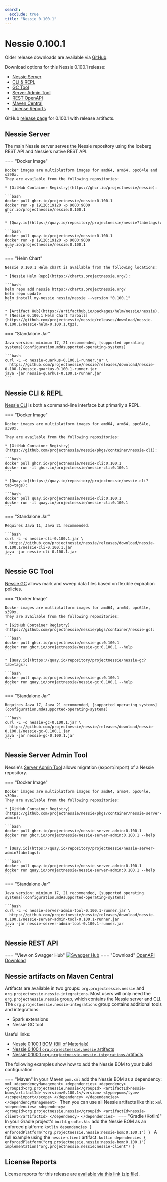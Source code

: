 ```yaml
---
search:
  exclude: true
title: "Nessie 0.100.1"
---
```


# Nessie 0.100.1

Older release downloads are available via [GitHub](https://github.com/projectnessie/nessie/releases).

Download options for this Nessie 0.100.1 release:

* [Nessie Server](#nessie-server)
* [CLI & REPL](#nessie-cli--repl)
* [GC Tool](#nessie-gc-tool)
* [Server Admin Tool](#nessie-server-admin-tool)
* [REST OpenAPI](#nessie-rest-api)
* [Maven Central](#nessie-artifacts-on-maven-central)
* [License Reports](#license-reports)

GitHub [release page](https://github.com/projectnessie/nessie/releases/tag/nessie-0.100.1) for 0.100.1 with release artifacts.

## Nessie Server

The main Nessie server serves the Nessie repository using the Iceberg REST API and Nessie's native REST API.

=== "Docker Image"

    Docker images are multiplatform images for amd64, arm64, ppc64le and s390x.
    They are available from the following repositories:

    * [GitHub Container Registry](https://ghcr.io/projectnessie/nessie):

    ```bash
    docker pull ghcr.io/projectnessie/nessie:0.100.1
    docker run -p 19120:19120 -p 9000:9000 ghcr.io/projectnessie/nessie:0.100.1
    ```

    * [Quay.io](https://quay.io/repository/projectnessie/nessie?tab=tags):

    ```bash
    docker pull quay.io/projectnessie/nessie:0.100.1
    docker run -p 19120:19120 -p 9000:9000 quay.io/projectnessie/nessie:0.100.1
    ```

=== "Helm Chart"

    Nessie 0.100.1 Helm chart is available from the following locations:

    * [Nessie Helm Repo](https://charts.projectnessie.org/):

    ```bash
    helm repo add nessie https://charts.projectnessie.org/
    helm repo update
    helm install my-nessie nessie/nessie --version "0.100.1"
    ```

    * [Artifact Hub](https://artifacthub.io/packages/helm/nessie/nessie).
    * [Nessie 0.100.1 Helm Chart Tarball](https://github.com/projectnessie/nessie/releases/download/nessie-0.100.1/nessie-helm-0.100.1.tgz).

=== "Standalone Jar"

    Java version: minimum 17, 21 recommended, [supported operating systems](configuration.md#supported-operating-systems)

    ```bash
    curl -L -o nessie-quarkus-0.100.1-runner.jar \
      https://github.com/projectnessie/nessie/releases/download/nessie-0.100.1/nessie-quarkus-0.100.1-runner.jar
    java -jar nessie-quarkus-0.100.1-runner.jar
    ```

## Nessie CLI & REPL

[Nessie CLI](cli.md) is both a command-line interface but primarily a REPL.

=== "Docker Image"

    Docker images are multiplatform images for amd64, arm64, ppc64le, s390x.

    They are available from the following repositories:

    * [GitHub Container Registry](https://github.com/projectnessie/nessie/pkgs/container/nessie-cli):

    ```bash
    docker pull ghcr.io/projectnessie/nessie-cli:0.100.1
    docker run -it ghcr.io/projectnessie/nessie-cli:0.100.1 
    ```

    * [Quay.io](https://quay.io/repository/projectnessie/nessie-cli?tab=tags):

    ```bash
    docker pull quay.io/projectnessie/nessie-cli:0.100.1
    docker run -it quay.io/projectnessie/nessie-cli:0.100.1
    ```

=== "Standalone Jar"

    Requires Java 11, Java 21 recommended.

    ```bash
    curl -L -o nessie-cli-0.100.1.jar \
      https://github.com/projectnessie/nessie/releases/download/nessie-0.100.1/nessie-cli-0.100.1.jar
    java -jar nessie-cli-0.100.1.jar
    ```

## Nessie GC Tool

[Nessie GC](gc.md) allows mark and sweep data files based on flexible expiration policies.

=== "Docker Image"

    Docker images are multiplatform images for amd64, arm64, ppc64le, s390x.
    They are available from the following repositories:

    * [GitHub Container Registry](https://github.com/projectnessie/nessie/pkgs/container/nessie-gc):

    ```bash
    docker pull ghcr.io/projectnessie/nessie-gc:0.100.1
    docker run ghcr.io/projectnessie/nessie-gc:0.100.1 --help
    ```

    * [Quay.io](https://quay.io/repository/projectnessie/nessie-gc?tab=tags):

    ```bash
    docker pull quay.io/projectnessie/nessie-gc:0.100.1
    docker run quay.io/projectnessie/nessie-gc:0.100.1 --help
    ```

=== "Standalone Jar"

    Requires Java 17, Java 21 recommended, [supported operating systems](configuration.md#supported-operating-systems)

    ```bash
    curl -L -o nessie-gc-0.100.1.jar \
      https://github.com/projectnessie/nessie/releases/download/nessie-0.100.1/nessie-gc-0.100.1.jar
    java -jar nessie-gc-0.100.1.jar
    ```

## Nessie Server Admin Tool

Nessie's [Server Admin Tool](export_import.md) allows migration (export/import) of a
Nessie repository.

=== "Docker Image"

    Docker images are multiplatform images for amd64, arm64, ppc64le, s390x.
    They are available from the following repositories:

    * [GitHub Container Registry](https://github.com/projectnessie/nessie/pkgs/container/nessie-server-admin):

    ```bash
    docker pull ghcr.io/projectnessie/nessie-server-admin:0.100.1
    docker run ghcr.io/projectnessie/nessie-server-admin:0.100.1 --help
    ```

    * [Quay.io](https://quay.io/repository/projectnessie/nessie-server-admin?tab=tags):

    ```bash
    docker pull quay.io/projectnessie/nessie-server-admin:0.100.1
    docker run quay.io/projectnessie/nessie-server-admin:0.100.1 --help
    ```

=== "Standalone Jar"

    Java version: minimum 17, 21 recommended, [supported operating systems](configuration.md#supported-operating-systems)

    ```bash
    curl -L -o nessie-server-admin-tool-0.100.1-runner.jar \
      https://github.com/projectnessie/nessie/releases/download/nessie-0.100.1/nessie-server-admin-tool-0.100.1-runner.jar
    java -jar nessie-server-admin-tool-0.100.1-runner.jar
    ```

## Nessie REST API

=== "View on Swagger Hub"
    [![Swagger Hub](https://img.shields.io/badge/swagger%20hub-nessie-3f6ec6?style=for-the-badge&logo=swagger&link=https%3A%2F%2Fapp.swaggerhub.com%2Fapis%2Fprojectnessie%2Fnessie)](https://app.swaggerhub.com/apis/projectnessie/nessie/0.100.1)
=== "Download"
    [OpenAPI Download](https://github.com/projectnessie/nessie/releases/download/nessie-0.100.1/nessie-openapi-0.100.1.yaml)

## Nessie artifacts on Maven Central

Artifacts are available in two groups: `org.projectnessie.nessie` and
`org.projectnessie.nessie-integrations`. Most users will only need the `org.projectnessie.nessie`
group, which contains the Nessie server and CLI. The `org.projectnessie.nessie-integrations` group
contains additional tools and integrations:

* Spark extensions
* Nessie GC tool

Useful links:

* [Nessie 0.100.1 BOM (Bill of Materials)](https://search.maven.org/artifact/org.projectnessie.nessie/nessie-bom/0.100.1/pom)
* [Nessie 0.100.1 `org.projectnessie.nessie` artifacts](https://search.maven.org/search?q=g:org.projectnessie.nessie%20v:0.100.1)
* [Nessie 0.100.1 `org.projectnessie.nessie-integrations` artifacts](https://search.maven.org/search?q=g:org.projectnessie.nessie-integrations%20v:0.100.1)

The following examples show how to add the Nessie BOM to your build configuration:

=== "Maven"
    In your Maven `pom.xml` add the Nessie BOM as a dependency:
    ```xml
    <dependencyManagement>
      <dependencies>
        <dependency>
          <groupId>org.projectnessie.nessie</groupId>
          <artifactId>nessie-bom</artifactId>
          <version>0.100.1</version>
          <type>pom</type>
          <scope>import</scope>
        </dependency>
      </dependencies>
    </dependencyManagement>
    ```
    Then you can use all Nessie artifacts like this:
    ```xml
    <dependencies>
      <dependency>
        <groupId>org.projectnessie.nessie</groupId>
        <artifactId>nessie-client</artifactId>
      </dependency>
    </dependencies>
    ```
=== "Gradle (Kotlin)"
    In your Gradle project's `build.gradle.kts` add the Nessie BOM as an enforced platform:
    ```kotlin
    dependencies {
      enforcedPlatform("org.projectnessie.nessie:nessie-bom:0.100.1")
    }
    ```
    A full example using the `nessie-client` artifact:
    ```kotlin
    dependencies {
      enforcedPlatform("org.projectnessie.nessie:nessie-bom:0.100.1")
      implementation("org.projectnessie.nessie:nessie-client")
    }
    ```

## License Reports

License reports for this release are [available via this link (zip file)](https://github.com/projectnessie/nessie/releases/download/nessie-0.100.1/nessie-aggregated-license-report-0.100.1.zip).
